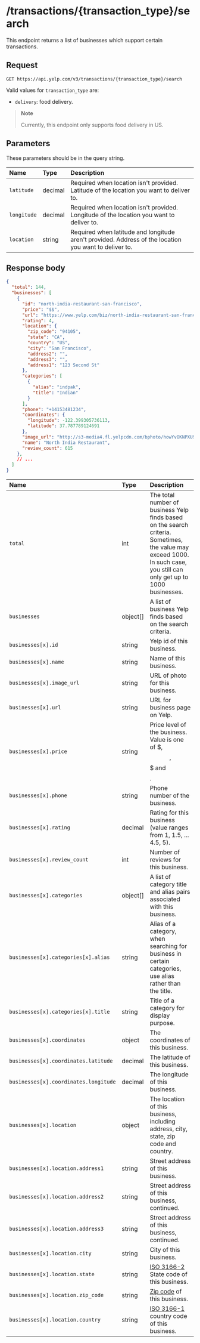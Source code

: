 # /transactions/{transaction_type}/search

This endpoint returns a list of businesses which support certain transactions.

## Request

```
GET https://api.yelp.com/v3/transactions/{transaction_type}/search
```

Valid values for ``transaction_type`` are:

- ``delivery``: food delivery.

> **Note**
>
> Currently, this endpoint only supports food delivery in US.


## Parameters

These parameters should be in the query string.

| Name | Type | Description |
|:------|:------|:-------------|
| ``latitude`` | decimal | Required when location isn't provided. Latitude of the location you want to deliver to. |
| ``longitude`` | decimal | Required when location isn't provided. Longitude of the location you want to deliver to. |
| ``location`` | string | Required when latitude and longitude aren't provided. Address of the location you want to deliver to. |

## Response body

```json
{
  "total": 144,
  "businesses": [
    {
      "id": "north-india-restaurant-san-francisco",
      "price": "$$",
      "url": "https://www.yelp.com/biz/north-india-restaurant-san-francisco",
      "rating": 4,
      "location": {
        "zip_code": "94105",
        "state": "CA",
        "country": "US",
        "city": "San Francisco",
        "address2": "",
        "address3": "",
        "address1": "123 Second St"
      },
      "categories": [
        {
          "alias": "indpak",
          "title": "Indian"
        }
      ],
      "phone": "+14153481234",
      "coordinates": {
        "longitude": -122.399305736113,
        "latitude": 37.787789124691
      },
      "image_url": "http://s3-media4.fl.yelpcdn.com/bphoto/howYvOKNPXU9A5KUahEXLA/o.jpg",
      "name": "North India Restaurant",
      "review_count": 615
    },
    // ...
  ]
}
```

| Name | Type | Description |
|:------|:------|:-------------|
| ``total`` | int | The total number of business Yelp finds based on the search criteria. Sometimes, the value may exceed 1000. In such case, you still can only get up to 1000 businesses. |
| ``businesses`` | object[] | A list of business Yelp finds based on the search criteria. |
| ``businesses[x].id`` | string | Yelp id of this business. |
| ``businesses[x].name`` | string | Name of this business. |
| ``businesses[x].image_url`` | string | URL of photo for this business. |
| ``businesses[x].url`` | string | URL for business page on Yelp. |
| ``businesses[x].price`` | string | Price level of the business. Value is one of $, $$, $$$ and $$$$. |
| ``businesses[x].phone`` | string | Phone number of the business. |
| ``businesses[x].rating`` | decimal | Rating for this business (value ranges from 1, 1.5, ... 4.5, 5). |
| ``businesses[x].review_count`` | int | Number of reviews for this business. |
| ``businesses[x].categories`` | object[] | A list of category title and alias pairs associated with this business. |
| ``businesses[x].categories[x].alias`` | string | Alias of a category, when searching for business in certain categories, use alias rather than the title. |
| ``businesses[x].categories[x].title`` | string | Title of a category for display purpose. |
| ``businesses[x].coordinates`` | object | The coordinates of this business. |
| ``businesses[x].coordinates.latitude`` | decimal | The latitude of this business. |
| ``businesses[x].coordinates.longitude`` | decimal | The longitude of this business. |
| ``businesses[x].location`` | object | The location of this business, including address, city, state, zip code and country. |
| ``businesses[x].location.address1`` | string | Street address of this business. |
| ``businesses[x].location.address2`` | string | Street address of this business, continued. |
| ``businesses[x].location.address3`` | string | Street address of this business, continued. |
| ``businesses[x].location.city`` | string | City of this business. |
| ``businesses[x].location.state`` | string | [ISO 3166-2](http://en.wikipedia.org/wiki/ISO_3166-2) State code of this business. |
| ``businesses[x].location.zip_code`` | string | [Zip code](http://en.wikipedia.org/wiki/Postal_code) of this business. |
| ``businesses[x].location.country`` | string | [ISO 3166-1](http://en.wikipedia.org/wiki/ISO_3166-1_alpha-2) country code of this business. |

